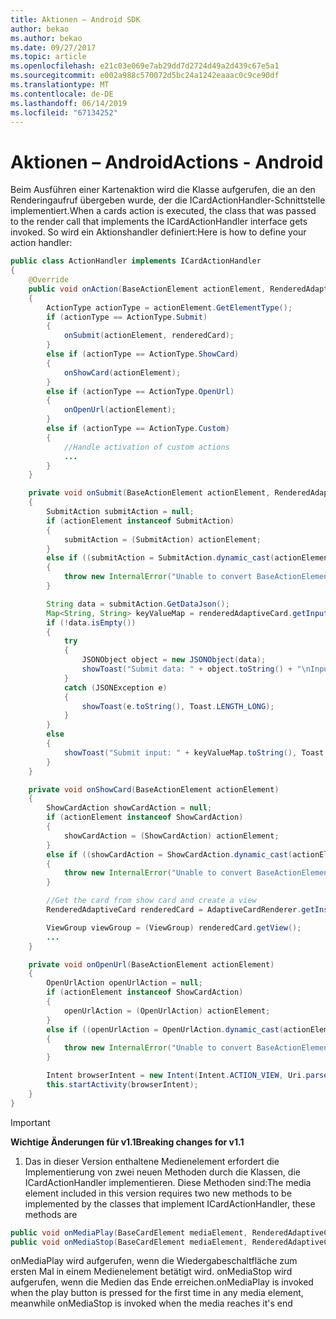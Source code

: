 ```yaml
---
title: Aktionen – Android SDK
author: bekao
ms.author: bekao
ms.date: 09/27/2017
ms.topic: article
ms.openlocfilehash: e21c03e069e7ab29dd7d2724d49a2d439c67e5a1
ms.sourcegitcommit: e002a988c570072d5bc24a1242eaaac0c9ce90df
ms.translationtype: MT
ms.contentlocale: de-DE
ms.lasthandoff: 06/14/2019
ms.locfileid: "67134252"
---
```

# <a name="actions---android"></a><span data-ttu-id="db8fc-102">Aktionen – Android</span><span class="sxs-lookup"><span data-stu-id="db8fc-102">Actions - Android</span></span>

<span data-ttu-id="db8fc-103">Beim Ausführen einer Kartenaktion wird die Klasse aufgerufen, die an den Renderingaufruf übergeben wurde, der die ICardActionHandler-Schnittstelle implementiert.</span><span class="sxs-lookup"><span data-stu-id="db8fc-103">When a cards action is executed, the class that was passed to the render call that implements the ICardActionHandler interface gets invoked.</span></span> <span data-ttu-id="db8fc-104">So wird ein Aktionshandler definiert:</span><span class="sxs-lookup"><span data-stu-id="db8fc-104">Here is how to define your action handler:</span></span>

```java
public class ActionHandler implements ICardActionHandler
{
    @Override
    public void onAction(BaseActionElement actionElement, RenderedAdaptiveCard renderedCard)
    {
        ActionType actionType = actionElement.GetElementType();
        if (actionType == ActionType.Submit)
        {
            onSubmit(actionElement, renderedCard);
        }
        else if (actionType == ActionType.ShowCard)
        {
            onShowCard(actionElement);
        }
        else if (actionType == ActionType.OpenUrl)
        {
            onOpenUrl(actionElement);
        }
        else if (actionType == ActionType.Custom)
        {
            //Handle activation of custom actions
            ...
        }
    }

    private void onSubmit(BaseActionElement actionElement, RenderedAdaptiveCard renderedAdaptiveCard)
    {
        SubmitAction submitAction = null;
        if (actionElement instanceof SubmitAction)
        {
            submitAction = (SubmitAction) actionElement;
        }
        else if ((submitAction = SubmitAction.dynamic_cast(actionElement)) == null)
        {
            throw new InternalError("Unable to convert BaseActionElement to ShowCardAction object model.");
        }

        String data = submitAction.GetDataJson();
        Map<String, String> keyValueMap = renderedAdaptiveCard.getInputs();
        if (!data.isEmpty())
        {
            try
            {
                JSONObject object = new JSONObject(data);
                showToast("Submit data: " + object.toString() + "\nInput: " + keyValueMap.toString(), Toast.LENGTH_LONG);
            }
            catch (JSONException e)
            {
                showToast(e.toString(), Toast.LENGTH_LONG);
            }
        }
        else
        {
            showToast("Submit input: " + keyValueMap.toString(), Toast.LENGTH_LONG);
        }
    }

    private void onShowCard(BaseActionElement actionElement)
    {
        ShowCardAction showCardAction = null;
        if (actionElement instanceof ShowCardAction)
        {
            showCardAction = (ShowCardAction) actionElement;
        }
        else if ((showCardAction = ShowCardAction.dynamic_cast(actionElement)) == null)
        {
            throw new InternalError("Unable to convert BaseActionElement to ShowCardAction object model.");
        }

        //Get the card from show card and create a view
        RenderedAdaptiveCard renderedCard = AdaptiveCardRenderer.getInstance().render(context, fragmentManager, showCardAction.GetCard(), cardActionHandler, hostConfig);

        ViewGroup viewGroup = (ViewGroup) renderedCard.getView();
        ...
    }

    private void onOpenUrl(BaseActionElement actionElement)
    {
        OpenUrlAction openUrlAction = null;
        if (actionElement instanceof ShowCardAction)
        {
            openUrlAction = (OpenUrlAction) actionElement;
        }
        else if ((openUrlAction = OpenUrlAction.dynamic_cast(actionElement)) == null)
        {
            throw new InternalError("Unable to convert BaseActionElement to ShowCardAction object model.");
        }

        Intent browserIntent = new Intent(Intent.ACTION_VIEW, Uri.parse(openUrlAction.GetUrl()));
        this.startActivity(browserIntent);
    }
}
```

> [!IMPORTANT]
> <span data-ttu-id="db8fc-105">**Wichtige Änderungen für v1.1**</span><span class="sxs-lookup"><span data-stu-id="db8fc-105">**Breaking changes for v1.1**</span></span>
> 
> 1. <span data-ttu-id="db8fc-106">Das in dieser Version enthaltene Medienelement erfordert die Implementierung von zwei neuen Methoden durch die Klassen, die ICardActionHandler implementieren. Diese Methoden sind:</span><span class="sxs-lookup"><span data-stu-id="db8fc-106">The media element included in this version requires two new methods to be implemented by the classes that implement ICardActionHandler, these methods are</span></span>
>
> ```java
> public void onMediaPlay(BaseCardElement mediaElement, RenderedAdaptiveCard renderedAdaptiveCard)
> public void onMediaStop(BaseCardElement mediaElement, RenderedAdaptiveCard renderedAdaptiveCard)
> ```
>
> <span data-ttu-id="db8fc-107">onMediaPlay wird aufgerufen, wenn die Wiedergabeschaltfläche zum ersten Mal in einem Medienelement betätigt wird. onMediaStop wird aufgerufen, wenn die Medien das Ende erreichen.</span><span class="sxs-lookup"><span data-stu-id="db8fc-107">onMediaPlay is invoked when the play button is pressed for the first time in any media element, meanwhile onMediaStop is invoked when the media reaches it's end</span></span>

